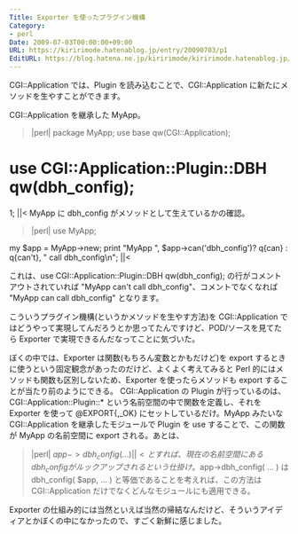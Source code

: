 ```yaml
---
Title: Exporter を使ったプラグイン機構
Category:
- perl
Date: 2009-07-03T00:00:00+09:00
URL: https://kiririmode.hatenablog.jp/entry/20090703/p1
EditURL: https://blog.hatena.ne.jp/kiririmode/kiririmode.hatenablog.jp/atom/entry/8454420450078212893
---
```



CGI::Application では、Plugin を読み込むことで、CGI::Application に新たにメソッドを生やすことができます。

CGI::Application を継承した MyApp。
>|perl|
package MyApp;
use base qw(CGI::Application);
# use CGI::Application::Plugin::DBH qw(dbh_config);

1;
||<
MyApp に dbh_config がメソッドとして生えているかの確認。
>|perl|
use MyApp;

my $app = MyApp->new;
print "MyApp ",
    $app->can('dbh_config')? q{can} : q{can't}, 
    " call dbh_config\n";
||<

これは、use CGI::Application::Plugin::DBH qw(dbh_config); の行がコメントアウトされていれば "MyApp can't call dbh_config"、コメントでなくなれば "MyApp can call dbh_config" となります。

こういうプラグイン機構(というかメソッドを生やす方法)を CGI::Application ではどうやって実現してんだろうとか思ってたんですけど、POD/ソースを見てたら Exporter で実現できるんだなってことに気づいた。


ぼくの中では、Exporter は関数(もちろん変数とかもだけど)を export するときに使うという固定観念があったのだけど、よくよく考えてみると Perl 的にはメソッドも関数も区別しないため、Exporter を使ったらメソッドも export することが当たり前のようにできる。
CGI::Application の Plugin が行っているのは、CGI::Application::Plugin::* という名前空間の中で関数を定義し、それを Exporter を使って @EXPORT{,_OK} にセットしているだけ。MyApp みたいな CGI::Application を継承したモジュールで Plugin を use することで、この関数が MyApp の名前空間に export される。あとは、
>|perl|
$app->dbh_config( ... )
||<
とすれば、現在の名前空間にある dbh_config がルックアップされるという仕掛け。$app->dbh_config( ... ) は dbh_config( $app, ... ) と等価であることを考えれば、この方法は CGI::Application だけでなくどんなモジュールにも適用できる。


Exporter の仕組み的には当然といえば当然の帰結なんだけど、そういうアイディアとかぼくの中になかったので、すごく新鮮に感じました。
